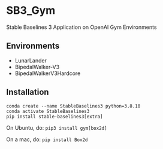 # SB3_Gym
Stable Baselines 3 Application on OpenAI Gym Environments

## Environments
- LunarLander
- BipedalWalker-V3
- BipedalWalkerV3Hardcore

## Installation
```
conda create --name StableBaselines3 python=3.8.10
conda activate StableBaselines3
pip install stable-baselines3[extra]
```

On Ubuntu, do:
```pip3 install gym[box2d]```


On a mac, do:
```pip install Box2d```
